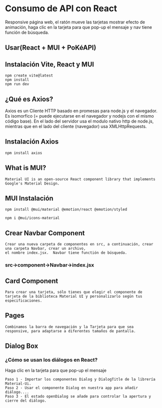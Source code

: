 # Consumo de API con React
Responsive página web, el ratón mueve las tarjetas mostrar efecto de animación, haga clic en la tarjeta para que pop-up el mensaje
y nav tiene función de búsqueda. 
## Usar(React + MUI + PoKéAPI)
## Instalación Vite, React y MUI
```
npm create vite@latest
npm install
npm run dev
```
## ¿Qué es Axios?
Axios es un Cliente HTTP basado en promesas para node.js y el navegador. Es isomorfico (= puede ejecutarse en el navegador y nodejs con el mismo código base). En el lado del servidor usa el modulo nativo http de node.js, mientras que en el lado del cliente (navegador) usa XMLHttpRequests.
## Instalación Axios
```
npm install axios
```
## What is MUI?
```
Material UI is an open-source React component library that implements Google's Material Design.
```
## MUI Instalación
```
npm install @mui/material @emotion/react @emotion/styled
```
```
npm i @mui/icons-material
```
## Crear Navbar Component
```
Crear una nueva carpeta de componentes en src, a continuación, crear una carpeta Navbar, crear un archivo,
el nombre index.jsx.  Navbar tiene functión de búsqueda.
```
### src->component->Navbar->index.jsx
## Card Component
```
Para crear una tarjeta, sólo tienes que elegir el componente de tarjeta de la biblioteca Material UI y personalizarlo según tus especificaciones. 
```
## Pages 
```
Combinamos la barra de navegación y la Tarjeta para que sea responsive, para adaptarse a diferentes tamaños de pantalla.
```
## Dialog Box
### ¿Cómo se usan los diálogos en React?
Haga clic en la tarjeta para que pop-up el mensaje
```
Paso 1 - Importar los componentes Dialog y DialogTitle de la librería Material-Ui.
Paso 2 - Usar el componente Dialog en nuestra app para añadir diálogo....
Paso 3 - El estado openDialog se añade para controlar la apertura y cierre del diálogo.
```
